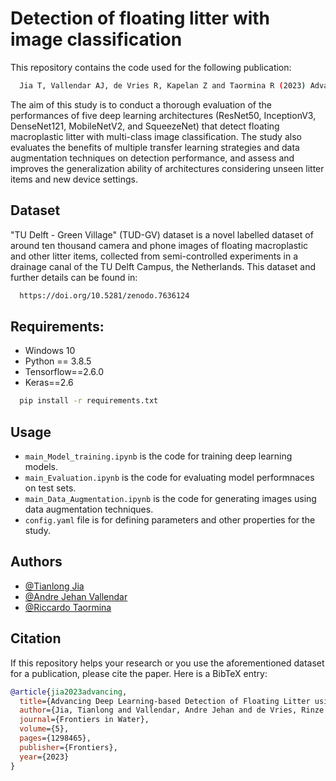 
# Detection of floating litter with image classification

This repository contains the code used for the following publication:
```bash
  Jia T, Vallendar AJ, de Vries R, Kapelan Z and Taormina R (2023) Advancing deep learning-based detection of floating litter using a novel open dataset. Front. Water 5:1298465. doi: 10.3389/frwa.2023.1298465
```

The aim of this study is to conduct a thorough evaluation of the performances of five deep learning architectures (ResNet50, InceptionV3, DenseNet121, MobileNetV2, and SqueezeNet) that detect floating macroplastic litter with multi-class image classification. The study also evaluates the benefits of multiple transfer learning strategies and data augmentation techniques on detection performance, and assess and improves the generalization ability of architectures considering unseen litter items and new device settings. 


## Dataset

"TU Delft - Green Village" (TUD-GV) dataset is a novel labelled
dataset of around ten thousand camera and phone images of floating macroplastic and other
litter items, collected from semi-controlled experiments in a drainage canal of the TU Delft Campus, the Netherlands. This dataset and further details can be found in:

```bash
  https://doi.org/10.5281/zenodo.7636124
```


## Requirements:
- Windows 10
- Python == 3.8.5
- Tensorflow==2.6.0
- Keras==2.6

```bash
  pip install -r requirements.txt
```

## Usage

-  `main_Model_training.ipynb` is the code for training deep learning models.
- `main_Evaluation.ipynb` is the code for evaluating model performnaces on test sets.
-  `main_Data_Augmentation.ipynb` is the code for generating images using data augmentation techniques.
-  `config.yaml` file is for defining parameters and other properties for the study.


## Authors

- [@Tianlong Jia](https://github.com/TianlongJia)
- [@Andre Jehan Vallendar](https://github.com/ajv95)
- [@Riccardo Taormina](https://github.com/rtaormina)

## Citation
If this repository helps your research or you use the aforementioned dataset for a publication, please cite the paper. Here is a BibTeX entry:

```BibTeX
@article{jia2023advancing,
  title={Advancing Deep Learning-based Detection of Floating Litter using a Novel Open Dataset},
  author={Jia, Tianlong and Vallendar, Andre Jehan and de Vries, Rinze and Kapelan, Zoran and Taormina, Riccardo},
  journal={Frontiers in Water},
  volume={5},
  pages={1298465},
  publisher={Frontiers},
  year={2023}
}
```
